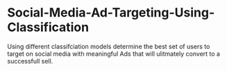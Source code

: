 # Social-Media-Ad-Targeting-Using-Classification

Using different classifciation models determine the best set of users to target on social media with meaningful Ads that will ulitmately convert to a successfull sell.
